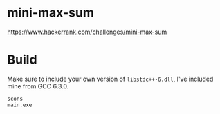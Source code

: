 # mini-max-sum

https://www.hackerrank.com/challenges/mini-max-sum

# Build

Make sure to include your own version of `libstdc++-6.dll`, I've included mine from GCC 6.3.0.

`scons`  
`main.exe`  
